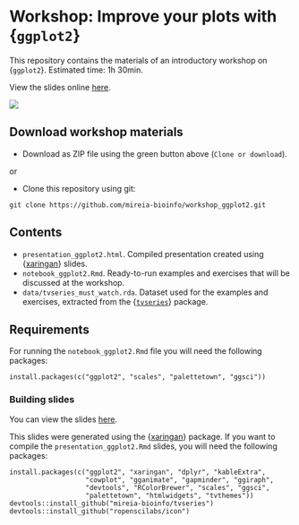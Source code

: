 # Workshop: Improve your plots with {`ggplot2`}

This repository contains the materials of an introductory workshop on {`ggplot2`}. Estimated time: 1h 30min. 

View the slides online [here](https://mireia-bioinfo.github.io/workshop_ggplot2/index.html).

![](https://media.giphy.com/media/UUgTEncAfGQIcNmAk8/giphy.gif)

## Download workshop materials
- Download as ZIP file using the green button above (`Clone or download`).

or

- Clone this repository using git:
```
git clone https://github.com/mireia-bioinfo/workshop_ggplot2.git
``` 

## Contents

- `presentation_ggplot2.html`. Compiled presentation created using {[xaringan](https://github.com/yihui/xaringan)} slides.
- `notebook_ggplot2.Rmd`. Ready-to-run examples and exercises that will be discussed at the workshop.
- `data/tvseries_must_watch.rda`. Dataset used for the examples and exercises, extracted from the {[`tvseries`](https://github.com/mireia-bioinfo/tvseries)} package.

## Requirements

For running the `notebook_ggplot2.Rmd` file you will need the following packages:

```
install.packages(c("ggplot2", "scales", "palettetown", "ggsci"))
```  

### Building slides
You can view the slides [here](https://mireia-bioinfo.github.io/workshop_ggplot2/index.html). 

This slides were generated using the {[xaringan](https://github.com/yihui/xaringan)} package. If you want to compile the `presentation_ggplot2.Rmd` slides, you will need the following packages:

```
install.packages(c("ggplot2", "xaringan", "dplyr", "kableExtra",
				   "cowplot", "gganimate", "gapminder", "ggiraph",
				   "devtools", "RColorBrewer", "scales", "ggsci",
				   "palettetown", "htmlwidgets", "tvthemes"))
devtools::install_github("mireia-bioinfo/tvseries")
devtools::install_github("ropenscilabs/icon")
```
